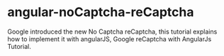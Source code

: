 # angular-noCaptcha-reCaptcha
Google introduced the new No Captcha reCaptcha, this tutorial explains how to implement it with angularJS, Google reCaptcha with AngularJs Tutorial.
